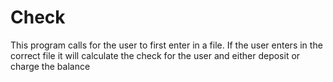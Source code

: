 # Check
This program calls for the user to first enter in a file. If the user enters in the correct file it will calculate the check for the user and either deposit or charge the balance

